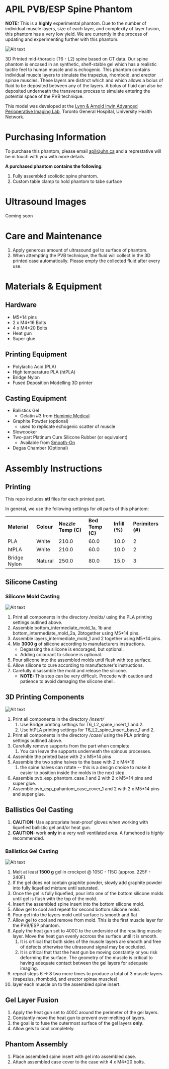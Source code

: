 # APIL PVB/ESP Spine Phantom

**NOTE:** This is a **highly** experimental phantom.  Due to the number of individual muscle layers, size of each layer, and complexity of layer fusion, this phantom has a very low yield.  We are currently in the process of updating and experimenting further with this phantom.

![Alt text](images/edited/assembled_phantom.png)

3D Printed mid-thoracic (T6 - L2) spine based on CT data.  Our spine phantom is encased in an synthetic, shelf-stable gel which has a realistic tactile feel to human muscle and is echogenic.  This phantom contains individual muscle layers to simulate the trapezius, rhomboid, and erector spinae muscles.  These layers are distinct which and which allows a bolus of fluid to be deposited between any of the layers.  A bolus of fluid can also be deposited underneath the transverse process to simulate entering the potential space of the PVB technique.

This model was developed at the [Lynn & Arnold Irwin Advanced Perioperative Imaging Lab](https://apil.ca), Toronto General Hospital, University Health Network.

# Purchasing Information
To purchase this phantom, please email <apil@uhn.ca> and a represtative will be in touch with you with more details.

**A purchased phantom contains the following**:

1. Fully assembled scoliotic spine phantom.
2. Custom table clamp to hold phantom to tabe surface

# Ultrasound Images
Coming soon

# Care and Maintenance
1. Apply generous amount of ultrasound gel to surface of phantom.
2. When attempting the PVB technique, the fluid will collect in the 3D printed case automatically.  Please empty the collected fluid after every use.

# Materials & Equipment

## Hardware

- M5*14 pins
- 2 x M4*16 Bolts
- 4 x M4*20 Bolts
- Heat gun
- Super glue

## Printing Equipment

- Polylactic Acid (PLA)
- High temperature PLA (htPLA)
- Bridge Nylon
- Fused Deposition Modelling 3D printer

## Casting Equipment

- Ballistics Gel
  - Gelatin #3 from [Humimic Medical](https://humimic.com/product/gelatin-3-medical-gel-by-the-pound/)
- Graphite Powder (optional)
  - used to replicate echogenic scatter of muscle
- Slowcooker
- Two-part Platinum Cure Silicone Rubber (or equivalent)
  - Available from [Smooth-On](https://www.smooth-on.com/products/dragon-skin-30/)
- Degas Chamber (Optional)

# Assembly Instructions

## Printing

This repo includes **stl** files for each printed part.

In general, we use the following settings for *all* parts of this phantom:

<table>
    <tr>
        <td><b>Material</b></td>
        <td><b>Colour</b></td>
        <td><b>Nozzle Temp (C)</b></td>
        <td><b>Bed Temp (C)</b></td>
        <td><b>Infill (%)</b></td>
        <td><b>Perimiters (#)</b></td>
    </tr>
    <tr>
        <td>PLA</td>
        <td>White</td>
        <td>210.0</td>
        <td>60.0</td>
        <td>10.0</td>
        <td>2</td>
    </tr>
    <tr>
        <td>htPLA</td>
        <td>White</td>
        <td>210.0</td>
        <td>60.0</td>
        <td>10.0</td>
        <td>2</td>
    </tr>
    <tr>
        <td>Bridge Nylon</td>
        <td>Natural</td>
        <td>250.0</td>
        <td>80.0</td>
        <td>15.0</td>
        <td>3</td>
    </tr>
</table>

## Silicone Casting

### Silicone Mold Casting

![Alt text](images/edited/printed_molds.png)

1. Print all components in the directory */molds/* using the PLA printing settings outlined above.
2. Assemble bottom_intermediate_mold_1a, 1b and bottom_intermediate_mold_2a, 2btogether using M5*14 pins.
3. Assemble layers_intermediate_mold_1 and 2 together using M5*14 pins.
4. Mix **3000 g** of silicone according to manufacturers instructions.
    - Degassing the silicone is encoraged, but optional.
    - Adding colourant to silicone is optional.
5. Pour silicone into the assembled molds until flush with top surface.
6. Allow silicone to cure according to manufacturer's instructions.
7. Carefully disassmble the mold and release the silicone.
   - **NOTE:** This step can be very difficult.  Procede with caution and patience to avoid damaging the silicone shell.

## 3D Printing Components

![Alt text](images/edited/components.png)

1. Print all components in the directory */insert/* 
   1. Use Bridge printing settings for T6_L2_spine_insert_1 and 2.
   2. Use htPLA printing settings for T6_L2_spine_insert_base_1 and 2. 
2. Print all components in the directory */case/* using the PLA printing settings outlined above.
3. Carefully remove supports from the part when complete.
   1. You can leave the supports underneath the spinous processes.
4. Assemble the printed base with 2 x M5*14 pins
5. Assemble the two spine halves to the base with 2 x M4*16
   1. the spine halves can rotate -- this is a design choice to make it easier to position inside the molds in the next step.
6. Assemble pvb_esp_phantom_case_1 and 2 with 2 x M5*14 pins and super glue.
7. Assemble pvb_esp_pahantom_case_cover_1 and 2 with 2 x M5*14 pins and super glue.

## Ballistics Gel Casting

1. **CAUTION:** Use appropriate heat-proof gloves when working with liquefied ballistic gel and/or heat gun.
2. **CAUTION:** work **only** in a very well ventilated area.  A fumehood is *highly* recommended.

### Ballistics Gel Casting

![Alt text](images/edited/silicone_molds.png)

1. Melt at least **1500 g** gel in crockpot @ 105C - 115C (approx. 225F - 240F).
2. If the gel does not contain graphite powder, slowly add graphite powder into fully liquefied mixture until saturated.
3. Once the gel is fully liquefied, pour into one of the bottom silicone molds until gel is flush with the top of the mold.
4. Insert the assembled spine insert into the bottom silicone mold.
5. Allow gel to cool and repeat for second bottom silicone mold.
6. Pour gel into the layers mold until surface is smooth and flat
7. Allow gel to cool and remove from mold.  This is the first muscle layer for the PVB/ESP phantom.
8. Apply the heat gun set to 400C to the underside of the resulting muscle layer.  Move the heat gun evenly accross the surface until it is smooth.
   1. It is crtiical that both sides of the muscle layers are smooth and free of defects otherwise the ultrasound signal may be occluded.
   2. It is critical that that the heat gun be moving constantly or you risk deforming the surface.  The geometry of the muscle is critical to having adequate contact between the gel layers for adequate imaging.
9.  repeat steps 6 -> 8 two more times to produce a total of 3 muscle layers (trapezius, rhomboid, and erector spinae muscles)
10. layer each muscle on to the assembled spine insert.

## Gel Layer Fusion

1. Apply the heat gun set to 400C around the perimeter of the gel layers.
2. Constantly move the heat gun to prevent over-melting of layers.
3. the goal is to fuse the outermost surface of the gel layers **only**.
4. Allow gels to cool completely.  

## Phantom Assembly

1. Place assembled spine insert with gel into assembled case.
2. Attach assembled case cover to the case with 4 x M4*20 bolts.